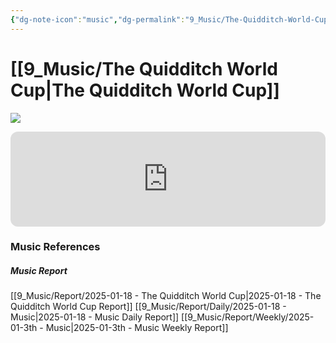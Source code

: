 ```yaml
---
{"dg-note-icon":"music","dg-permalink":"9_Music/The-Quidditch-World-Cup","created-date":"2025-01-18 4:53:18 pm","date":"2025-01-18","type":"music","tags":["music"],"aliases":null,"title":"The Quidditch World Cup","music-url":"https://open.spotify.com/track/668l1jLhA5t4nYsSIvdPf1","album":"Harry Potter And The Goblet Of Fire (Original Motion Picture Soundtrack)","album-release-date":"2005-11-09","album-url":"https://open.spotify.com/album/64gUb1lgmNhAK0IPfVsR6K","cover":"![Harry Potter And The Goblet Of Fire (Original Motion Picture Soundtrack)](https://i.scdn.co/image/ab67616d00001e02bb71e7f0768b0b71d93adb8e)","cover-url":"https://i.scdn.co/image/ab67616d00001e02bb71e7f0768b0b71d93adb8e","artists":"Patrick Doyle","added-at":"Sat Jan 18 2025 - 오후 4:53:21","rating":"⭐⭐⭐⭐⭐⭐⭐⭐⭐⭐","dg-publish":true,"permalink":"/9_Music/The-Quidditch-World-Cup/","dgPassFrontmatter":true,"noteIcon":"music"}
---
```


# [[9_Music/The Quidditch World Cup\|The Quidditch World Cup]]
![](https://i.scdn.co/image/ab67616d00001e02bb71e7f0768b0b71d93adb8e)


<div class="container-root"><span></span></div><div><div class="container-root"><iframe style="border-radius:12px" src="https://open.spotify.com/embed/track/668l1jLhA5t4nYsSIvdPf1?utm_source=generator" width="100%" height="152" frameborder="0" allowfullscreen="" allow="autoplay; clipboard-write; encrypted-media; fullscreen; picture-in-picture" loading="lazy"></iframe></div></div>











### Music References
##### Music Report
[[9_Music/Report/2025-01-18 - The Quidditch World Cup\|2025-01-18 - The Quidditch World Cup Report]]
[[9_Music/Report/Daily/2025-01-18 - Music\|2025-01-18 - Music Daily Report]]
[[9_Music/Report/Weekly/2025-01-3th - Music\|2025-01-3th - Music Weekly Report]]







